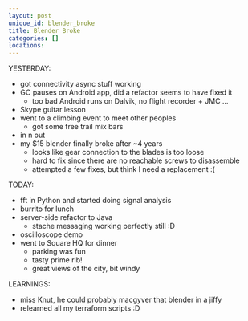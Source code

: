 ```yaml
---
layout: post
unique_id: blender_broke
title: Blender Broke
categories: []
locations: 
---
```


YESTERDAY:
* got connectivity async stuff working
* GC pauses on Android app, did a refactor seems to have fixed it
  * too bad Android runs on Dalvik, no flight recorder + JMC ...
* Skype guitar lesson
* went to a climbing event to meet other peoples
  * got some free trail mix bars
* in n out
* my $15 blender finally broke after ~4 years
  * looks like gear connection to the blades is too loose
  * hard to fix since there are no reachable screws to disassemble
  * attempted a few fixes, but think I need a replacement :(

TODAY:
* fft in Python and started doing signal analysis
* burrito for lunch
* server-side refactor to Java
  * stache messaging working perfectly still :D
* oscilloscope demo
* went to Square HQ for dinner
  * parking was fun
  * tasty prime rib!
  * great views of the city, bit windy

LEARNINGS:
* miss Knut, he could probably macgyver that blender in a jiffy
* relearned all my terraform scripts :D
